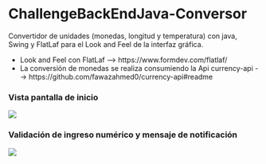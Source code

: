 # ChallengeBackEndJava-Conversor
Convertidor de unidades (monedas, longitud y temperatura) con java, Swing y FlatLaf para el Look and Feel de la interfaz gráfica.

<ul>
<li>Look and Feel con FlatLaf  --> https://www.formdev.com/flatlaf/</li>
<li>La conversión de monedas se realiza consumiendo la Api currency-api --> https://github.com/fawazahmed0/currency-api#readme </li>
</ul>
<h3>Vista pantalla de inicio</h3>
<img src="https://github.com/pittuk/ChallengeBackEndJava-Conversor/assets/31288202/dd156698-44cb-47fb-a609-f7322f0c6041">


<h3>Validación de ingreso numérico y mensaje de notificación</h3>
<img src="https://github.com/pittuk/ChallengeBackEndJava-Conversor/assets/31288202/a8a773fc-5cf3-4729-9ad2-fa7a2264f747">



